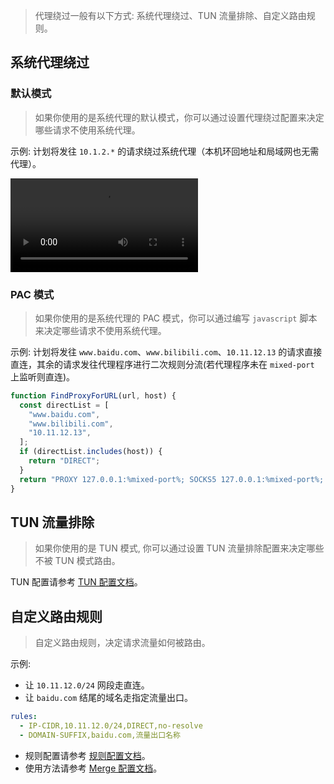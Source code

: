> 代理绕过一般有以下方式: 系统代理绕过、TUN 流量排除、自定义路由规则。

## 系统代理绕过

### 默认模式

> 如果你使用的是系统代理的默认模式，你可以通过设置代理绕过配置来决定哪些请求不使用系统代理。

示例: 计划将发往 `10.1.2.*` 的请求绕过系统代理（本机环回地址和局域网也无需代理）。

<video controls>
  <source src="../assets/guide/bypass/system_proxy_bypass.webm">
</video>

### PAC 模式

> 如果你使用的是系统代理的 PAC 模式，你可以通过编写 `javascript` 脚本来决定哪些请求不使用系统代理。

示例: 计划将发往 `www.baidu.com`、`www.bilibili.com`、`10.11.12.13` 的请求直接直连，其余的请求发往代理程序进行二次规则分流(若代理程序未在 `mixed-port` 上监听则直连)。

```javascript
function FindProxyForURL(url, host) {
  const directList = [
    "www.baidu.com",
    "www.bilibili.com",
    "10.11.12.13",
  ];
  if (directList.includes(host)) {
    return "DIRECT";
  }
  return "PROXY 127.0.0.1:%mixed-port%; SOCKS5 127.0.0.1:%mixed-port%; DIRECT;";
}
```

## TUN 流量排除

> 如果你使用的是 TUN 模式, 你可以通过设置 TUN 流量排除配置来决定哪些不被 TUN 模式路由。

TUN 配置请参考 [TUN 配置文档](https://wiki.metacubex.one/config/inbound/tun)。

## 自定义路由规则

> 自定义路由规则，决定请求流量如何被路由。

示例:

- 让 `10.11.12.0/24` 网段走直连。
- 让 `baidu.com` 结尾的域名走指定流量出口。

```yaml
rules:
  - IP-CIDR,10.11.12.0/24,DIRECT,no-resolve
  - DOMAIN-SUFFIX,baidu.com,流量出口名称
```

- 规则配置请参考 [规则配置文档](https://wiki.metacubex.one/config/rules/)。
- 使用方法请参考 [Merge 配置文档](./merge.md)。
